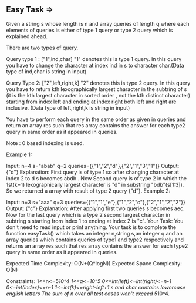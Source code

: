 Easy Task  =>
---------



Given a string s whose length is n and array queries of length q where each elements of queries is either of type 1 query or type 2 query which is explained ahead.

There are two types of query.

Query type 1 : ["1",ind,char]  "1" denotes this is type 1 query. In this query you have to change the character at index ind in s to character char.(Data type of ind,char is string in input)

Query Type 2: ["2",left,right,k]  "2" denotes this is type 2 query. In this query you have to return kth lexographically largest character  in the subtring of s (it is the kth largest character in sorted order , not the kth distinct character) starting from index left and ending at index right both left and right are inclusive. (Data type of left,right,k is string in input)

You have to perform each query in the same order as given in  queries and return an array res such that res array contains the answer for each type2 query in same order as it appeared in queries.

Note : 0 based indexing is used.

Example 1:

Input:
n=4
s="abab"
q=2
queries={{"1","2","d"},{"2","1","3","1"}}
Output: 
{"d"}
Explanation:
First query is of type 1 so after changing character at index 2 
to d  s becomes abdb . Now Second query is of type 2 in which 
the 1st(k=1) lexographically largest character is "d" in substring "bdb"(s[1:3]). So we 
returned a array with result of type 2 query {"d"}.
Example 2:

Input:
n=3
s="aaa"
q=3
queries={{"1","1","e"},{"1","2","c"},{"2","1","2","2"}}
Output:
{"c"}
Explanation:
After applying first two queries s becomes aec. Now for 
the last query which is a type 2 second largest character 
in subtring s starting from index 1 to ending at index 2 is "c".
Your Task:
You don't need to read input or print anything. Your task is to complete the function easyTask() which takes an integer n,string s,an integer q and an array queries which contains  queries of type1 and type2  respectively and returns an array res such that res array contains the answer for each type2 query in same order as it appeared in queries.

Expected Time Complexity: O(N+(Q*logN))
Expected Space Complexity: O(N)


Constraints:
1<=n<=5*10^4
1<=q<=10^5
0<=int(left)<=int(right)<=n-1
0<=int(index)<=n-1
1<=int(k)<=right-left+1
s and char contains lowercase english letters
The sum of n over all test cases won't exceed 5*10^4.

